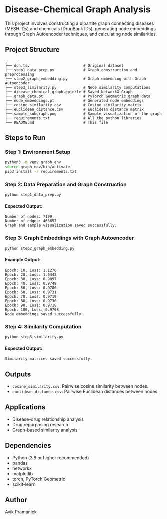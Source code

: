 # Disease-Chemical Graph Analysis

This project involves constructing a bipartite graph connecting diseases (MESH IDs) and chemicals (DrugBank IDs), generating node embeddings through Graph Autoencoder techniques, and calculating node similarities.

## Project Structure
```
.
├── dch.tsv                        # Original dataset
├── step1_data_prep.py             # Graph construction and preprocessing
├── step2_graph_embedding.py       # Graph embedding with Graph Autoencoder
├── step3_similarity.py            # Node similarity computations
├── disease_chemical_graph.gpickle # Saved NetworkX Graph
├── graph_data.pt                  # PyTorch Geometric graph data
├── node_embeddings.pt             # Generated node embeddings
├── cosine_similarity.csv          # Cosine similarity matrix
├── euclidean_distance.csv         # Euclidean distance matrix
├── sample_subgraph.png            # Sample visualization of the graph
├── requirements.txt               # All the python libraries
└── README.md                      # This file
```

## Steps to Run

### Step 1: Environment Setup
```bash
python3 -m venv graph_env
source graph_env/bin/activate
pip3 install -r requirements.txt
```

### Step 2: Data Preparation and Graph Construction
```bash
python step1_data_prep.py
```
#### Expected Output:
```
Number of nodes: 7199
Number of edges: 466657
Graph and sample visualization saved successfully.
```

### Step 3: Graph Embeddings with Graph Autoencoder
```bash
python step2_graph_embedding.py
```
#### Example Output:
```
Epoch: 10, Loss: 1.1276
Epoch: 20, Loss: 1.0443
Epoch: 30, Loss: 0.9897
Epoch: 40, Loss: 0.9749
Epoch: 50, Loss: 0.9780
Epoch: 60, Loss: 0.9731
Epoch: 70, Loss: 0.9719
Epoch: 80, Loss: 0.9730
Epoch: 90, Loss: 0.9718
Epoch: 100, Loss: 0.9708
Node embeddings saved successfully.
```

### Step 4: Similarity Computation
```bash
python step3_similarity.py
```
#### Expected Output:
```
Similarity matrices saved successfully.
```

## Outputs
- `cosine_similarity.csv`: Pairwise cosine similarity between nodes.
- `euclidean_distance.csv`: Pairwise Euclidean distances between nodes.

## Applications
- Disease-drug relationship analysis
- Drug repurposing research
- Graph-based similarity analysis

## Dependencies
- Python (3.8 or higher recommended)
- pandas
- networkx
- matplotlib
- torch, PyTorch Geometric
- scikit-learn

## Author
Avik Pramanick

